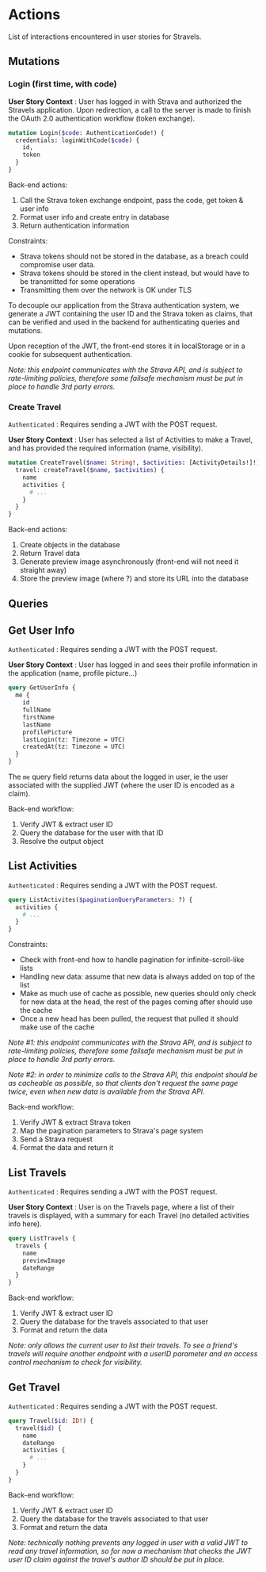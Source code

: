 # Actions

List of interactions encountered in user stories for Stravels.

## Mutations

### Login (first time, with code)

**User Story Context** : User has logged in with Strava and authorized the
Stravels application. Upon redirection, a call to the server is made to finish
the OAuth 2.0 authentication workflow (token exchange).

```graphql
mutation Login($code: AuthenticationCode!) {
  credentials: loginWithCode($code) {
    id,
    token
  }
}
```

Back-end actions:
1. Call the Strava token exchange endpoint, pass the code, get token & user info
2. Format user info and create entry in database
3. Return authentication information

Constraints:
* Strava tokens should not be stored in the database, as a breach could compromise user data.
* Strava tokens should be stored in the client instead, but would have to be transmitted for some operations
* Transmitting them over the network is OK under TLS

To decouple our application from the Strava authentication system, we generate a
JWT containing the user ID and the Strava token as claims, that can be verified
and used in the backend for authenticating queries and mutations.

Upon reception of the JWT, the front-end stores it in localStorage or in a cookie
for subsequent authentication.

*Note: this endpoint communicates with the Strava API, and is subject to rate-limiting policies, therefore some failsafe mechanism must be put in place to handle 3rd party errors.*

### Create Travel

`Authenticated` : Requires sending a JWT with the POST request.

**User Story Context** : User has selected a list of Activities to make a Travel,
and has provided the required information (name, visibility).

```graphql
mutation CreateTravel($name: String!, $activities: [ActivityDetails!]!) {
  travel: createTravel($name, $activities) {
    name
    activities {
      # ...
    }
  }
}
```

Back-end actions:
1. Create objects in the database
2. Return Travel data
3. Generate preview image asynchronously (front-end will not need it straight away)
4. Store the preview image (where ?) and store its URL into the database

## Queries

## Get User Info

`Authenticated` : Requires sending a JWT with the POST request.

**User Story Context** : User has logged in and sees their profile information
in the application (name, profile picture...)

```graphql
query GetUserInfo {
  me {
    id
    fullName
    firstName
    lastName
    profilePicture
    lastLogin(tz: Timezone = UTC)
    createdAt(tz: Timezone = UTC)
  }
}
```

The `me` query field returns data about the logged in user, ie the user associated
with the supplied JWT (where the user ID is encoded as a claim).

Back-end workflow:
1. Verify JWT & extract user ID
2. Query the database for the user with that ID
3. Resolve the output object

## List Activities

`Authenticated` : Requires sending a JWT with the POST request.

```graphql
query ListActivites($paginationQueryParameters: ?) {
  activities {
    # ...
  }
}
```

Constraints:
* Check with front-end how to handle pagination for infinite-scroll-like lists
* Handling new data: assume that new data is always added on top of the list
* Make as much use of cache as possible, new queries should only check for new data at the head, the rest of the pages coming after should use the cache
* Once a new head has been pulled, the request that pulled it should make use of the cache

*Note #1: this endpoint communicates with the Strava API, and is subject to rate-limiting policies, therefore some failsafe mechanism must be put in place to handle 3rd party errors.*

*Note #2: in order to minimize calls to the Strava API, this endpoint should be as cacheable as possible, so that clients don't request the same page twice, even when new data is available from the Strava API.*

Back-end workflow:
1. Verify JWT & extract Strava token
2. Map the pagination parameters to Strava's page system
3. Send a Strava request
4. Format the data and return it

## List Travels

`Authenticated` : Requires sending a JWT with the POST request.

**User Story Context** : User is on the Travels page, where a list of their travels
is displayed, with a summary for each Travel (no detailed activities info here).

```graphql
query ListTravels {
  travels {
    name
    previewImage
    dateRange
  }
}
```

Back-end workflow:
1. Verify JWT & extract user ID
2. Query the database for the travels associated to that user
3. Format and return the data

*Note: only allows the current user to list their travels. To see a friend's travels will require another endpoint with a userID parameter and an access control mechanism to check for visibility.*

## Get Travel

`Authenticated` : Requires sending a JWT with the POST request.

```graphql
query Travel($id: ID!) {
  travel($id) {
    name
    dateRange
    activities {
      # ...
    }
  }
}
```

Back-end workflow:
1. Verify JWT & extract user ID
2. Query the database for the travels associated to that user
3. Format and return the data

*Note: technically nothing prevents any logged in user with a valid JWT to read any travel information, so for now a mechanism that checks the JWT user ID claim against the travel's author ID should be put in place.*
